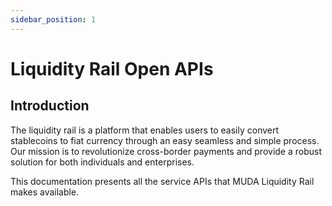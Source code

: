 ```yaml
---
sidebar_position: 1
---
```


# Liquidity Rail Open APIs

## Introduction

The liquidity rail is a platform that enables users to easily convert stablecoins to fiat currency through an easy seamless and simple process. Our mission is to revolutionize cross-border payments and provide a robust solution for both individuals and enterprises.

This documentation presents all the service APIs that MUDA Liquidity Rail makes available.

